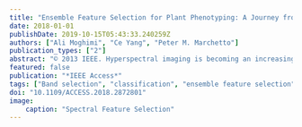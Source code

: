 ```yaml
---
title: "Ensemble Feature Selection for Plant Phenotyping: A Journey from Hyperspectral to Multispectral Imaging"
date: 2018-01-01
publishDate: 2019-10-15T05:43:33.240259Z
authors: ["Ali Moghimi", "Ce Yang", "Peter M. Marchetto"]
publication_types: ["2"]
abstract: "© 2013 IEEE. Hyperspectral imaging is becoming an increasingly popular tool for high-throughput plant phenotyping, because it provides remarkable insights about the health status of plants. Feature selection is a key component in a hyperspectral image analysis, largely because a significant portion of spectral features are redundant and/or irrelevant, depending on the desired application. This paper presents an ensemble feature selection method to identify the most informative spectral features for practical applications in plant phenotyping. The hyperspectral data set contained the images of four wheat lines, each with a control and a salt (NaCl) treatment. To rank spectral features, six feature selection methods were used as the base for the ensemble: correlation-based feature selection, ReliefF, sequential feature selection, support vector machine-recursive feature elimination (SVM-RFE), LASSO logistic regression, and random forest. The best results were achieved by the ensemble of ReliefF, SVM-RFE, and random forest, which drastically reduced the dimension of the hyperspectral data set from 215 to 15 features, while improving the accuracy in classifying the salt-treated vegetation pixels from the control pixels by 8.5%. To transform the hyperspectral data set into a multispectral data set, six wavelengths as the center of broad multispectral bands around the most prominent features were determined by a clustering algorithm. The result of salt tolerance assessment of the four wheat lines using the derived multispectral data set was similar to that of the hyperspectral data set. This demonstrates that the proposed feature selection pipeline can be utilized for determining the most informative features and can be a valuable tool in the development of tailored multispectral cameras."
featured: false
publication: "*IEEE Access*"
tags: ["Band selection", "classification", "ensemble feature selection", "hyperspectral imaging", "machine learning", "multispectral imging", "plant phenotyping", "salt stress", "wheat"]
doi: "10.1109/ACCESS.2018.2872801"
image:
	caption: "Spectral Feature Selection"
---
```


